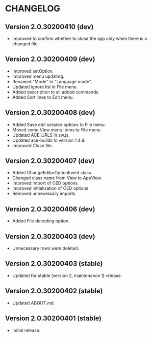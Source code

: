 # CHANGELOG

## Version 2.0.30200410 (dev)
- Improved to confirm whether to close the app only when there is a changed file.

## Version 2.0.30200409 (dev)
- Improved setOption.
- Improved menu updating.
- Renamed "Mode" to "Language mode".
- Updated ignore list in File menu.
- Added description to all added commands.
- Added Sort lines to Edit menu.

## Version 2.0.30200408 (dev)
- Added Save edit session options to File menu.
- Moved some View menu items to File menu.
- Updated ACE_URLS in sw.js.
- Updated ace-builds to version 1.4.9.
- Improved Close file.

## Version 2.0.30200407 (dev)
- Added ChangeEditorOptionEvent class.
- Changed class name from View to AppView.
- Improved import of OED options.
- Improved initialization of OED options.
- Removed unnecessary imports.

## Version 2.0.30200406 (dev)
- Added File decoding option.

## Version 2.0.30200403 (dev)
- Unnecessary rows were deleted.

## Version 2.0.30200403 (stable)
- Updated for stable (version 2, maintenance 1) release.

## Version 2.0.30200402 (stable)
- Updated ABOUT.md.

## Version 2.0.30200401 (stable)
- Initial release.
